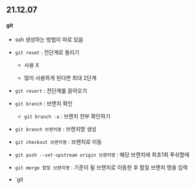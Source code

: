 ## 21.12.07

#### git

- ssh 생성하는 방법이 따로 있음

- `git reset` : 전단계로 돌리기
  
  - 사용 X
  
  - 많이 사용하게 된다면 최대 2단계

- `git revert` : 전단계를 끌어오기

- `git branch` : 브랜치 확인
  
  - `git branch -a` : 브랜치 전부 확인하기

- `git branch 브랜치명` : 브랜치명 생성

- `git checkout 브랜치명` : 브랜치로 이동

- `git push --set-upstream origin 브랜치명` : 해당 브랜치에 최초1회 푸쉬할때

- `git merge 합칠 브랜치명` : 기준이 될 브랜치로 이동한 후 합칠 브랜치 명을 입력

- `git 
